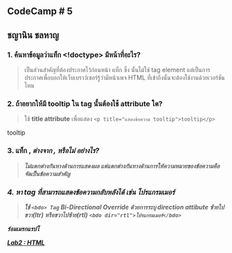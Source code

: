 ## CodeCamp # 5

## ชญานิน ชลหาญ

### 1. ค้นหาข้อมูลว่าแท็ก <!doctype> มีหน้าที่อะไร?

> <!DOCTYPE> เป็นส่วนสำคัญที่ต้องประกาศไว้ก่อนหน้า <html> แท็ก ซึ่ง <!DOCTYPE> นั้นไม่ใช่ tag element แต่เป็นการประกาศเพื่อบอกให้เว็บเบราว์เซอร์รู้ว่ามีหน้าเพจ HTML ที่เข้าถึงนั้นจะต้องใช้งานด้วยเวอร์ชันไหน

### 2. ถ้าอยากให้มี tooltip ใน tag นั้นต้องใช้ attribute ใด?

> ใช้ **title attribute** เพื่อแสดง `<p title="แสดงข้อความ tooltip">tooltip</p>`

<p title="แสดงข้อความ tooltip">tooltip</p>

### 3. แท็ก <bdo>, <i> ต่างจาก <strong>, <em> หรือไม่ อย่างไร?

> ไม่แตกต่างกันทางด้านการแสดงผล แต่แตกต่างกันทางด้านการให้ความหมายของข้อความคือจัดเป็นข้อความสำคัญ

### 4. หา tag ที่สามารถแสดงข้อความกลับหลังได้ เช่น โปรแกรมเมอร์

> ใช้ `<bdo> Tag` Bi-Directional Override ด้วยการระบุ direction attibute ซ้ายไปขวา(ltr) หรือขวาไปซ้าย(rtl) `<bdo dir="rtl">โปรแกรมเมอร์</bdo>`

<bdo dir="rtl">โปรแกรมเมอร์</bdo>

[Lab2 : HTML](lab2.html)
